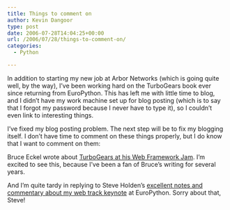```yaml
---
title: Things to comment on
author: Kevin Dangoor
type: post
date: 2006-07-28T14:04:25+00:00
url: /2006/07/28/things-to-comment-on/
categories:
  - Python

---
```

In addition to starting my new job at Arbor Networks (which is going quite well, by the way), I&#8217;ve been working hard on the TurboGears book ever since returning from EuroPython. This has left me with little time to blog, and I didn&#8217;t have my work machine set up for blog posting (which is to say that I forgot my password because I never have to type it), so I couldn&#8217;t even link to interesting things.

I&#8217;ve fixed my blog posting problem. The next step will be to fix my blogging itself. I don&#8217;t have time to comment on these things properly, but I do know that I want to comment on them:

Bruce Eckel wrote about [TurboGears at his Web Framework Jam][1]. I&#8217;m excited to see this, because I&#8217;ve been a fan of Bruce&#8217;s writing for several years.

And I&#8217;m quite tardy in replying to Steve Holden&#8217;s [excellent notes and commentary about my web track keynote][2] at EuroPython. Sorry about that, Steve!

 [1]: http://www.artima.com/weblogs/viewpost.jsp?thread=170038
 [2]: http://holdenweb.blogspot.com/2006/07/working-together-on-web-kevin-dangoor.html